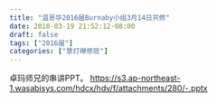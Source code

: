 ```yaml
---
title: "温哥华2016届Burnaby小组3月14日共修"
date: 2018-03-19 21:52:12-08:00
draft: false
tags: ["2016届"]
categories: ["慧灯禅修班"]
---
```

卓玛师兄的串讲PPT。 https://s3.ap-northeast-1.wasabisys.com/hdcx/hdv/f/attachments/280/-.pptx
